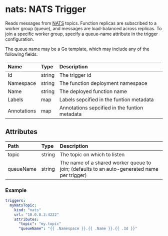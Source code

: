 # nats: NATS Trigger

Reads messages from [NATS](https://nats.io/) topics. Function replicas are subscribed to a worker group (queue), and messages are load-balanced across replicas. To join a specific worker group, specify a queue-name attribute in the trigger configuration.

The queue name may be a Go template, which may include any of the following fields:

| **Name** | **Type** | **Description** |
| :--- | :--- | :--- |
| Id | string |The trigger id |
| Namespace | string | The function deployment namespace |
| Name | string | The deployed function name |
| Labels | map | Labels sepcified in the funtion metadata |
| Annotations | map | Annotations sepcified in the funtion metadata |

## Attributes

| **Path** | **Type** | **Description** |
| :--- | :--- | :--- |
| topic | string | The topic on which to listen |
| queueName | string | The name of a shared worker queue to join; (defaults to an auto-generated name per trigger) |

### Example

```yaml
triggers:
  myNatsTopic:
    kind: "nats"
    url: "10.0.0.3:4222"
    attributes:
      "topic": "my.topic"
      "queueName": "{{ .Namespace }}.{{ .Name }}.{{ .Id }}"
```
